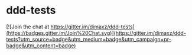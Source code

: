 # ddd-tests

[![Join the chat at https://gitter.im/dimaxz/ddd-tests](https://badges.gitter.im/Join%20Chat.svg)](https://gitter.im/dimaxz/ddd-tests?utm_source=badge&utm_medium=badge&utm_campaign=pr-badge&utm_content=badge)

